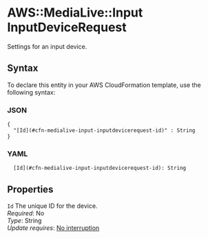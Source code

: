 # AWS::MediaLive::Input InputDeviceRequest<a name="aws-properties-medialive-input-inputdevicerequest"></a>

Settings for an input device\.

## Syntax<a name="aws-properties-medialive-input-inputdevicerequest-syntax"></a>

To declare this entity in your AWS CloudFormation template, use the following syntax:

### JSON<a name="aws-properties-medialive-input-inputdevicerequest-syntax.json"></a>

```
{
  "[Id](#cfn-medialive-input-inputdevicerequest-id)" : String
}
```

### YAML<a name="aws-properties-medialive-input-inputdevicerequest-syntax.yaml"></a>

```
  [Id](#cfn-medialive-input-inputdevicerequest-id): String
```

## Properties<a name="aws-properties-medialive-input-inputdevicerequest-properties"></a>

`Id`  <a name="cfn-medialive-input-inputdevicerequest-id"></a>
The unique ID for the device\.  
*Required*: No  
*Type*: String  
*Update requires*: [No interruption](https://docs.aws.amazon.com/AWSCloudFormation/latest/UserGuide/using-cfn-updating-stacks-update-behaviors.html#update-no-interrupt)